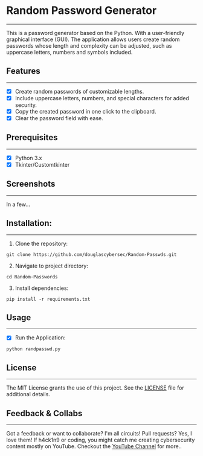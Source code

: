 # **Random Password Generator**
---
This is a password generator based on the Python. With a user-friendly graphical interface (GUI). The application allows users create random passwords whose length and complexity can be adjusted, such as uppercase letters, numbers and symbols included.

## Features
---
- [x] Create random passwords of customizable lengths.
- [x] Include uppercase letters, numbers, and special characters for added security.
- [x] Copy the created password in one click to the clipboard.
- [x] Clear the password field with ease.

## Prerequisites
---
- [x] Python 3.x
- [x] Tkinter/Customtkinter

## Screenshots
---
In a few...

## Installation:
---
1. Clone the repository:
```
git clone https://github.com/douglascybersec/Random-Passwds.git

```

2. Navigate to project directory:
```
cd Random-Passwords

```

3. Install dependencies:
```
pip install -r requirements.txt

```

## Usage
---
- [x] Run the Application:
```
python randpasswd.py

```

## License
---
The MIT License grants the use of this project. See the [LICENSE](https://github.com/douglascybersec/Random-Passwds/blob/master/LICENSE) file for additional details.

## Feedback & Collabs
---
Got a feedback or want to collaborate? I'm all circuits! Pull requests? Yes, I love them! If h4ck1n9 or coding, you might catch me creating cybersecurity content mostly on YouTube. Checkout the [YouTube Channel](https://www.youtube.com/@douglascybersec) for more..